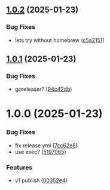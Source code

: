 ## [1.0.2](https://github.com/hadlow/go-publish/compare/v1.0.1...v1.0.2) (2025-01-23)


### Bug Fixes

* lets try without homebrew ([c5a2151](https://github.com/hadlow/go-publish/commit/c5a2151791e6b20b79044964ce3bee6d563eadff))

## [1.0.1](https://github.com/hadlow/go-publish/compare/v1.0.0...v1.0.1) (2025-01-23)


### Bug Fixes

* goreleaser? ([94c42db](https://github.com/hadlow/go-publish/commit/94c42db74eead8ebf0b0599bfa34e3ca4a3cbeb5))

# 1.0.0 (2025-01-23)


### Bug Fixes

* fix release yml ([7cc62e8](https://github.com/hadlow/go-publish/commit/7cc62e806fe8e85dc17b05a99c0f0f7ba9a55f81))
* use exec? ([5197065](https://github.com/hadlow/go-publish/commit/519706547fbc12cee4423168e4d97d25a23b6268))


### Features

* v1 publish ([00352e4](https://github.com/hadlow/go-publish/commit/00352e40deb85a967de96117d1c9a45c1e6ac9d9))
